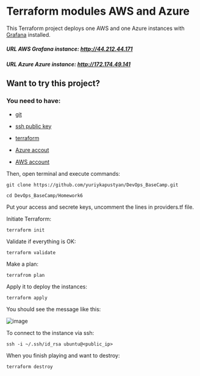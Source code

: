 # Terraform modules AWS and Azure
This Terraform project deploys one AWS and one Azure instances with [Grafana](https://grafana.com) installed.

##### URL AWS Grafana instance: http://44.212.44.171
##### URL Azure Azure instance: http://172.174.49.141

## Want to try this project?
### You need to have:
- [git](https://git-scm.com/book/en/v2/Getting-Started-Installing-Git)

- [ssh public key](https://www.ssh.com/academy/ssh/keygen)

- [terraform](https://developer.hashicorp.com/terraform/tutorials/aws-get-started/install-cli)

- [Azure accout](https://azure.microsoft.com/en-us/free/)

- [AWS account](https://aws.amazon.com/free/?all-free-tier.sort-by=item.additionalFields.SortRank&all-free-tier.sort-order=asc&awsf.Free%20Tier%20Types=*all&awsf.Free%20Tier%20Categories=*all)


Then, open terminal and execute commands:

`git clone https://github.com/yuriykapustyan/DevOps_BaseCamp.git` 

`cd DevOps_BaseCamp/Homework6`

Put your access and secrete keys, uncomment the lines in providers.tf file.

Initiate Terraform:

`terraform init`

Validate if everything is OK:

`terraform validate`

Make a plan:

`terrafrom plan`

Apply it to deploy the instances:

`terraform apply`

You should see the message like this:

![image](https://user-images.githubusercontent.com/12457843/210130632-751edbd2-de6d-4371-a790-625b9095aa37.png)

To connect to the instance via ssh:

`ssh -i ~/.ssh/id_rsa ubuntu@<public_ip>`

When you finish playing and want to destroy: 

`terraform destroy`
